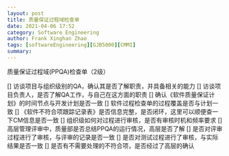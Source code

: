 ```yaml
---
layout: post
title: 质量保证过程域检查单
date: 2021-04-06 17:52
category: Software Engineering
author: Frank Xinghan Zhao
tags: [softwareEngineering][GJB5000][CMMI]
summary: 
---
```


质量保证过程域(PPQA)检查单（2级）






[] 访谈项目与组织级别的QA，确认其是否了解职责，并具备相关的能力
[] 访谈项目负责人，是否了解QA工作，与自己在这方面的职责
[] 确认《软件质量保证计划》的时间节点与开发计划是否一致
[] 软件过程检查单的过程覆盖是否与计划一致
[] 《软件不符合项跟踪记录表》是否信息完整，是否闭环，这里可以顺便查一下CM信息是否一致
[] 组织级如何对过程进行审核，是否有审核时机和频率要求
[] 高层管理评审中，质量部是否总结PPQA的运行情况，高层是否了解
[] 是否对评审过程进行了审核，与评审的记录是否一致
[] 是否对测试过程进行了审核，与实际结果是否一致
[] 是否有不需要处理的不符合项，是否经过了高层的确认